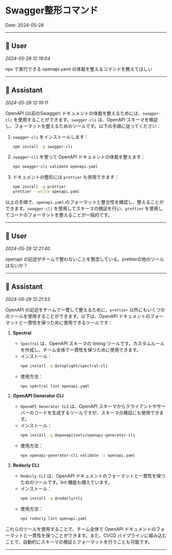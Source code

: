 # Swagger整形コマンド

Date: 2024-05-28

---

## 👤 User
*2024-05-28 12:19:04*

npx で実行できる openapi.yaml の体裁を整えるコマンドを教えてほしい

---

## 🤖 Assistant
*2024-05-28 12:19:11*

OpenAPI (以前のSwagger) ドキュメントの体裁を整えるためには、`swagger-cli` を使用することができます。`swagger-cli` は、OpenAPI スキーマを検証し、フォーマットを整えるためのツールです。以下の手順に従ってください：

1. `swagger-cli` をインストールします：
   ```sh
   npm install -g swagger-cli
   ```

2. `swagger-cli` を使って OpenAPI ドキュメントの体裁を整えます：
   ```sh
   npx swagger-cli validate openapi.yaml
   ```

3. ドキュメントの整形には `prettier` も併用できます：
   ```sh
   npm install -g prettier
   prettier --write openapi.yaml
   ```

以上の手順で、`openapi.yaml` のフォーマットと整合性を確認し、整えることができます。`swagger-cli` を使用してスキーマの検証を行い、`prettier` を使用してコードのフォーマットを整えることが一般的です。

---

## 👤 User
*2024-05-28 12:21:40*

openapi の記述がチームで整わないことを懸念している。prettierの他のツールはないか？

---

## 🤖 Assistant
*2024-05-28 12:21:53*

OpenAPI の記述をチームで一貫して整えるために、`prettier` 以外にもいくつかのツールを使用することができます。以下は、OpenAPI ドキュメントのフォーマットと一貫性を保つために使用できるツールです：

1. **Spectral**
   - `Spectral` は、OpenAPI スキーマの linting ツールです。カスタムルールを作成し、チーム全体で一貫性を保つために使用できます。
   - インストール：
     ```sh
     npm install -g @stoplight/spectral-cli
     ```
   - 使用方法：
     ```sh
     npx spectral lint openapi.yaml
     ```

2. **OpenAPI Generator CLI**
   - `OpenAPI Generator CLI` は、OpenAPI スキーマからクライアントやサーバーのコードを生成するツールですが、スキーマの検証にも使用できます。
   - インストール：
     ```sh
     npm install -g @openapitools/openapi-generator-cli
     ```
   - 使用方法：
     ```sh
     npx openapi-generator-cli validate -i openapi.yaml
     ```

3. **Redocly CLI**
   - `Redocly CLI` は、OpenAPI ドキュメントのフォーマットと一貫性を保つためのツールです。lint 機能も備えています。
   - インストール：
     ```sh
     npm install -g @redocly/cli
     ```
   - 使用方法：
     ```sh
     npx redocly lint openapi.yaml
     ```

これらのツールを使用することで、チーム全体で OpenAPI ドキュメントのフォーマットと一貫性を保つことができます。また、CI/CD パイプラインに組み込むことで、自動的にスキーマの検証とフォーマットを行うことも可能です。

---

